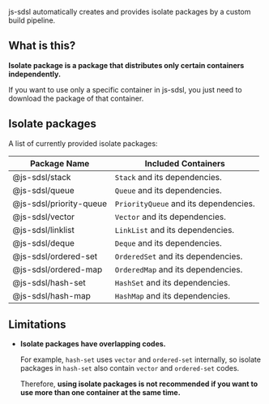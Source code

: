 js-sdsl automatically creates and provides isolate packages by a custom build pipeline.

## What is this?

**Isolate package is a package that distributes only certain containers independently.**

If you want to use only a specific container in js-sdsl, you just need to download the package of that container.

## Isolate packages

A list of currently provided isolate packages:

| Package Name | Included Containers |
| --- | --- |
| @js-sdsl/stack | `Stack` and its dependencies. |
| @js-sdsl/queue | `Queue` and its dependencies. |
| @js-sdsl/priority-queue | `PriorityQueue` and its dependencies. |
| @js-sdsl/vector | `Vector` and its dependencies. |
| @js-sdsl/linklist | `LinkList` and its dependencies. |
| @js-sdsl/deque | `Deque` and its dependencies. |
| @js-sdsl/ordered-set | `OrderedSet` and its dependencies. |
| @js-sdsl/ordered-map | `OrderedMap` and its dependencies. |
| @js-sdsl/hash-set | `HashSet` and its dependencies. |
| @js-sdsl/hash-map | `HashMap` and its dependencies. |

## Limitations

 - **Isolate packages have overlapping codes.**
   
   For example, `hash-set` uses `vector` and `ordered-set` internally, so isolate packages in `hash-set` also contain `vector` and `ordered-set` codes.
   
   Therefore, **using isolate packages is not recommended if you want to use more than one container at the same time.**
